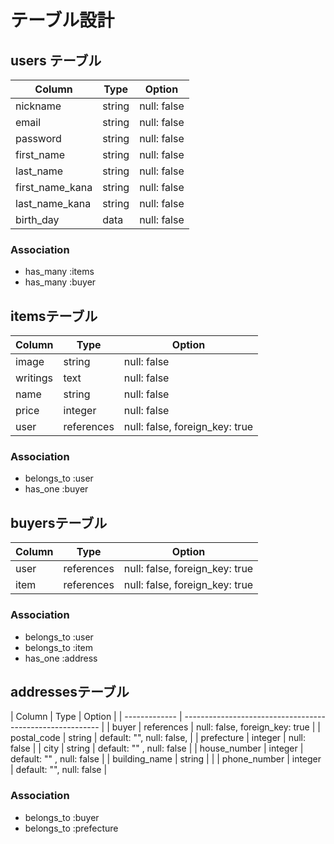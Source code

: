 # テーブル設計

## users テーブル

| Column          | Type    |  Option     |
| --------------- | ------- | ----------- |
| nickname        | string  | null: false |
| email           | string  | null: false |
| password        | string  | null: false |
| first_name      | string  | null: false |
| last_name       | string  | null: false |
| first_name_kana | string  | null: false |
| last_name_kana  | string  | null: false |
| birth_day       | data    | null: false |


### Association

- has_many :items
- has_many :buyer

## itemsテーブル

| Column             | Type       | Option                          |
| ------------------ | ---------- | ------------------------------- |
| image              | string     | null: false                     |
| writings           | text       | null: false                     |
| name               | string     | null: false                     |
| price              | integer    | null: false                     |
| user               | references | null: false, foreign_key: true  |

### Association

- belongs_to :user
- has_one    :buyer


## buyersテーブル

| Column    | Type       | Option                          |
| --------- | ---------- | ------------------------------- |
| user      | references | null: false, foreign_key: true  |
| item      | references | null: false, foreign_key: true  |

### Association

- belongs_to :user
- belongs_to :item
- has_one    :address

## addressesテーブル
 
| Column        | Type       | Option                                       |
| ------------- | --------------------------------------------------------- |
| buyer         | references |              null: false,  foreign_key: true |
| postal_code   | string     | default: "", null: false,                    |
| prefecture    | integer    |              null: false                     |
| city          | string     | default: "" , null: false                    |
| house_number  | integer    | default: "" , null: false                    |
| building_name | string     |                                              |
| phone_number  | integer    | default: "",  null: false                    |
 
### Association

- belongs_to :buyer
- belongs_to :prefecture

